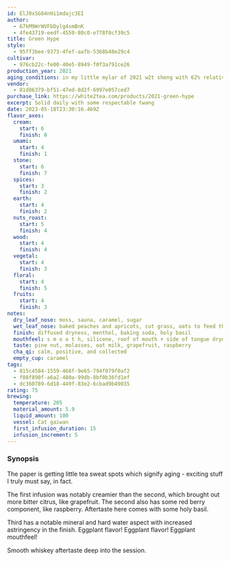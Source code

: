 ```yaml
---
id: ElJ0xSG84nHi1mdajc3EI
author:
  - 67kM9WrWVFbDylg4smBnK
  - 4fe43719-eedf-4559-80c0-e778f8cf39c5
title: Green Hype
style:
  - 95ff3bee-9373-4fef-aafb-5368b48e29c4
cultivar:
  - 976cb22c-fe00-40e5-8949-f0f3a791ce26
production_year: 2021
aging_conditions: in my little mylar of 2021 w2t sheng with 62% relative humidity
vendor:
  - 81d86379-bf51-47ed-8d2f-6997e057ced7
purchase_link: https://white2tea.com/products/2021-green-hype
excerpt: Solid daily with some respectable twang
date: 2023-05-18T23:30:16.469Z
flavor_axes:
  cream:
    start: 6
    finish: 8
  umami:
    start: 4
    finish: 1
  stone:
    start: 6
    finish: 7
  spices:
    start: 3
    finish: 2
  earth:
    start: 4
    finish: 2
  nuts_roast:
    start: 5
    finish: 4
  wood:
    start: 4
    finish: 4
  vegetal:
    start: 4
    finish: 3
  floral:
    start: 4
    finish: 5
  fruits:
    start: 4
    finish: 3
notes:
  dry_leaf_nose: moss, sauna, caramel, sugar
  wet_leaf_nose: baked peaches and apricots, cut grass, oats to feed the horses
  finish: diffused dryness, menthol, baking soda, holy basil
  mouthfeel: s m o o t h, silicone, roof of mouth + side of tongue dryness
  taste: pine nut, molasses, oat milk, grapefruit, raspberry
  cha_qi: calm, positive, and collected
  empty_cup: caramel
tags:
  - 815c4584-1559-468f-9e65-794f079f0af2
  - f08f890f-a6a2-480a-99db-8bf0b36fd1ef
  - dc360789-6d18-449f-83e2-6cbad9b49035
rating: 75
brewing:
  temperature: 205
  material_amount: 5.9
  liquid_amount: 100
  vessel: Cat gaiwan
  first_infusion_duration: 15
  infusion_increment: 5
---
```

### Synopsis

The paper is getting little tea sweat spots which signify aging - exciting stuff I truly must say, in fact.

The first infusion was notably creamier than the second, which brought out more bitter citrus, like grapefruit. The second also has some red berry component, like raspberry. Aftertaste here comes with some holy basil.

Third has a notable mineral and hard water aspect with increased astringency in the finish. Eggplant flavor! Eggplant flavor! Eggplant mouthfeel!

Smooth whiskey aftertaste deep into the session.